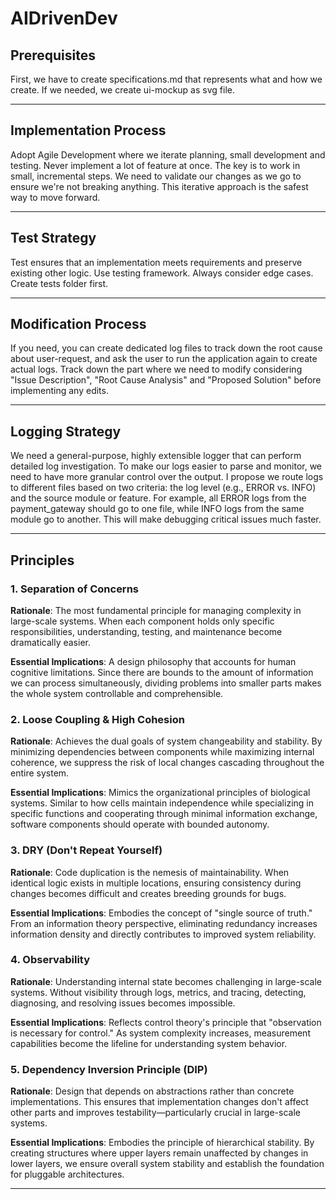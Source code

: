 # AIDrivenDev

## Prerequisites
First, we have to create specifications.md that represents what and how we create.
If we needed, we create ui-mockup as svg file.

-----

## Implementation Process
Adopt Agile Development where we iterate planning, small development and testing.
Never implement a lot of feature at once. 
The key is to work in small, incremental steps.
We need to validate our changes as we go to ensure we're not breaking anything.
This iterative approach is the safest way to move forward.

---

## Test Strategy
Test ensures that an implementation meets requirements and preserve existing other logic.
Use testing framework.
Always consider edge cases.
Create tests folder first.

----

## Modification Process
If you need, you can create dedicated log files to track down the root cause about user-request, and ask the user to run the application again to create actual logs.
Track down the part where we need to modify considering "Issue Description", "Root Cause Analysis" and "Proposed Solution" before implementing any edits.

----

## Logging Strategy
We need a general-purpose, highly extensible logger that can perform detailed log investigation.
To make our logs easier to parse and monitor, we need to have more granular control over the output. I propose we route logs to different files based on two criteria: the log level (e.g., ERROR vs. INFO) and the source module or feature. For example, all ERROR logs from the payment_gateway should go to one file, while INFO logs from the same module go to another. This will make debugging critical issues much faster.

-----

## Principles

### 1. Separation of Concerns
**Rationale**: 
The most fundamental principle for managing complexity in large-scale systems. When each component holds only specific responsibilities, understanding, testing, and maintenance become dramatically easier.

**Essential Implications**: 
A design philosophy that accounts for human cognitive limitations. Since there are bounds to the amount of information we can process simultaneously, dividing problems into smaller parts makes the whole system controllable and comprehensible.

### 2. Loose Coupling & High Cohesion
**Rationale**: 
Achieves the dual goals of system changeability and stability. By minimizing dependencies between components while maximizing internal coherence, we suppress the risk of local changes cascading throughout the entire system.

**Essential Implications**: 
Mimics the organizational principles of biological systems. Similar to how cells maintain independence while specializing in specific functions and cooperating through minimal information exchange, software components should operate with bounded autonomy.

### 3. DRY (Don't Repeat Yourself)
**Rationale**: 
Code duplication is the nemesis of maintainability. When identical logic exists in multiple locations, ensuring consistency during changes becomes difficult and creates breeding grounds for bugs.

**Essential Implications**: 
Embodies the concept of "single source of truth." From an information theory perspective, eliminating redundancy increases information density and directly contributes to improved system reliability.

### 4. Observability
**Rationale**: 
Understanding internal state becomes challenging in large-scale systems. Without visibility through logs, metrics, and tracing, detecting, diagnosing, and resolving issues becomes impossible.

**Essential Implications**: 
Reflects control theory's principle that "observation is necessary for control." As system complexity increases, measurement capabilities become the lifeline for understanding system behavior.

### 5. Dependency Inversion Principle (DIP)
**Rationale**: 
Design that depends on abstractions rather than concrete implementations. This ensures that implementation changes don't affect other parts and improves testability—particularly crucial in large-scale systems.

**Essential Implications**: Embodies the principle of hierarchical stability. By creating structures where upper layers remain unaffected by changes in lower layers, we ensure overall system stability and establish the foundation for pluggable architectures.

----
